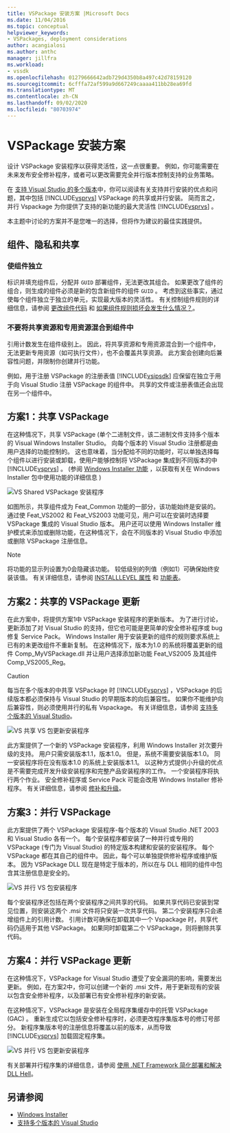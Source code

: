 ```yaml
---
title: VSPackage 安装方案 |Microsoft Docs
ms.date: 11/04/2016
ms.topic: conceptual
helpviewer_keywords:
- VSPackages, deployment considerations
author: acangialosi
ms.author: anthc
manager: jillfra
ms.workload:
- vssdk
ms.openlocfilehash: 01279666642adb729d4350b8a497c42d78159120
ms.sourcegitcommit: 6cfffa72af599a9d667249caaaa411bb28ea69fd
ms.translationtype: MT
ms.contentlocale: zh-CN
ms.lasthandoff: 09/02/2020
ms.locfileid: "80703974"
---
```

# <a name="vspackage-setup-scenarios"></a>VSPackage 安装方案

设计 VSPackage 安装程序以获得灵活性，这一点很重要。 例如，你可能需要在未来发布安全修补程序，或者可以更改需要完全并行版本控制支持的业务策略。

在 [支持 Visual Studio 的多个版本](../../extensibility/supporting-multiple-versions-of-visual-studio.md)中，你可以阅读有关支持并行安装的优点和问题，其中包括 [!INCLUDE[vsprvs](../../code-quality/includes/vsprvs_md.md)] VSPackage 的共享或并行安装。 简而言之，并行 Vspackage 为你提供了支持的新功能的最大灵活性 [!INCLUDE[vsprvs](../../code-quality/includes/vsprvs_md.md)] 。

本主题中讨论的方案并不是您唯一的选择，但将作为建议的最佳实践提供。

## <a name="components-privacy-and-sharing"></a>组件、隐私和共享

### <a name="make-your-components-independent"></a>使组件独立

标识并填充组件后，分配并 `GUID` 部署组件，无法更改其组合。 如果更改了组件的组合，则生成的组件必须是新的包含新组件的组件 `GUID` 。 考虑到这些事实，通过使每个组件独立于独立的单元，实现最大版本的灵活性。 有关控制组件规则的详细信息，请参阅 [更改组件代码](/windows/desktop/Msi/changing-the-component-code) 和 [如果组件规则损坏会发生什么情况？](/windows/desktop/Msi/what-happens-if-the-component-rules-are-broken)。

### <a name="do-not-mix-shared-and-private-resources-in-a-component"></a>不要将共享资源和专用资源混合到组件中

引用计数发生在组件级别上。 因此，将共享资源和专用资源混合到一个组件中，无法更新专用资源（如可执行文件），也不会覆盖共享资源。 此方案会创建向后兼容性问题，并限制你创建并行功能。

例如，用于注册 VSPackage 的注册表值 [!INCLUDE[vsipsdk](../../extensibility/includes/vsipsdk_md.md)] 应保留在独立于用于向 Visual Studio 注册 VSPackage 的组件中。 共享的文件或注册表值还会出现在另一个组件中。

## <a name="scenario-1-shared-vspackage"></a>方案1：共享 VSPackage

在这种情况下，共享 VSPackage (单个二进制文件，该二进制文件支持多个版本的 Visual Windows Installer Studio。 向每个版本的 Visual Studio 注册都是由用户选择的功能控制的。 这也意味着，当分配给不同的功能时，可以单独选择每个组件以进行安装或卸载，使用户能够控制将 VSPackage 集成到不同版本的中 [!INCLUDE[vsprvs](../../code-quality/includes/vsprvs_md.md)] 。  (参阅 [Windows Installer 功能](/windows/desktop/Msi/windows-installer-features) ，以获取有关在 Windows Installer 包中使用功能的详细信息 ) 

![VS Shared VSPackage 安装程序](../../extensibility/internals/media/vs_sharedpackage.gif "VS_SharedPackage")

如图所示，共享组件成为 Feat_Common 功能的一部分，该功能始终是安装的。 通过使 Feat_VS2002 和 Feat_VS2003 功能可见，用户可以在安装时选择要 VSPackage 集成的 Visual Studio 版本。 用户还可以使用 Windows Installer 维护模式来添加或删除功能，在这种情况下，会在不同版本的 Visual Studio 中添加或删除 VSPackage 注册信息。

> [!NOTE]
> 将功能的显示列设置为0会隐藏该功能。 较低级别的列值（例如1）可确保始终安装该值。 有关详细信息，请参阅 [INSTALLLEVEL 属性](/windows/desktop/Msi/installlevel) 和 [功能表](/windows/desktop/Msi/feature-table)。

## <a name="scenario-2-shared-vspackage-update"></a>方案2：共享的 VSPackage 更新

在此方案中，将提供方案1中 VSPackage 安装程序的更新版本。 为了进行讨论，更新添加了对 Visual Studio 的支持，但它也可能是更简单的安全修补程序或 bug 修复 Service Pack。 Windows Installer 用于安装更新的组件的规则要求系统上已有的未更改组件不重新复制。 在这种情况下，版本为1.0 的系统将覆盖更新的组件 Comp_MyVSPackage.dll 并让用户选择添加新功能 Feat_VS2005 及其组件 Comp_VS2005_Reg。

> [!CAUTION]
> 每当在多个版本的中共享 VSPackage 时 [!INCLUDE[vsprvs](../../code-quality/includes/vsprvs_md.md)] ，VSPackage 的后续版本都必须保持与 Visual Studio 的早期版本的向后兼容性。 如果你不能维护向后兼容性，则必须使用并行的私有 Vspackage。 有关详细信息，请参阅 [支持多个版本的 Visual Studio](../../extensibility/supporting-multiple-versions-of-visual-studio.md)。

![VS 共享 VS 包更新安装程序](../../extensibility/internals/media/vs_sharedpackageupdate.gif "VS_SharedPackageUpdate")

此方案提供了一个新的 VSPackage 安装程序，利用 Windows Installer 对次要升级的支持。 用户只需安装版本1.1，版本1.0。 但是，系统不需要安装版本1.0。 同一安装程序将在没有版本1.0 的系统上安装版本1.1。 以这种方式提供小升级的优点是不需要完成开发升级安装程序和完整产品安装程序的工作。 一个安装程序将执行两个作业。 安全修补程序或 Service Pack 可能会改用 Windows Installer 修补程序。 有关详细信息，请参阅 [修补和升级](/windows/desktop/Msi/patching-and-upgrades)。

## <a name="scenario-3-side-by-side-vspackage"></a>方案3：并行 VSPackage

此方案提供了两个 VSPackage 安装程序-每个版本的 Visual Studio .NET 2003 和 Visual Studio 各有一个。 每个安装程序都安装了一种并行或专用的 VSPackage (专门为 Visual Studio) 的特定版本构建和安装的安装程序。 每个 VSPackage 都在其自己的组件中。 因此，每个可以单独提供修补程序或维护版本。 因为 VSPackage DLL 现在是特定于版本的，所以在与 DLL 相同的组件中包含其注册信息是安全的。

![VS 并行 VS 包安装程序](../../extensibility/internals/media/vs_sbys_package.gif "VS_SbyS_Package")

每个安装程序还包括在两个安装程序之间共享的代码。 如果共享代码已安装到常见位置，则安装这两个 .msi 文件将只安装一次共享代码。 第二个安装程序只会递增组件上的引用计数。 引用计数可确保在卸载其中一个 Vspackage 时，共享代码仍适用于其他 VSPackage。 如果同时卸载第二个 VSPackage，则将删除共享代码。

## <a name="scenario-4-side-by-side-vspackage-update"></a>方案4：并行 VSPackage 更新

在这种情况下，VSPackage for Visual Studio 遭受了安全漏洞的影响，需要发出更新。 例如，在方案2中，你可以创建一个新的 .msi 文件，用于更新现有的安装以包含安全修补程序，以及部署已有安全修补程序的新安装。

在这种情况下，VSPackage 是安装在全局程序集缓存中的托管 VSPackage (GAC) 。 重新生成它以包括安全修补程序时，必须更改程序集版本号的修订号部分。 新程序集版本号的注册信息将覆盖以前的版本，从而导致 [!INCLUDE[vsprvs](../../code-quality/includes/vsprvs_md.md)] 加载固定程序集。

![VS 并行 VS 包更新安装程序](../../extensibility/internals/media/vs_sbys_packageupdate.gif "VS_SbyS_PackageUpdate")

有关部署并行程序集的详细信息，请参阅 [使用 .NET Framework 简化部署和解决 DLL Hell](https://msdn.microsoft.com/library/ms973843.aspx)。

## <a name="see-also"></a>另请参阅

- [Windows Installer](/windows/desktop/Msi/windows-installer-portal)
- [支持多个版本的 Visual Studio](../../extensibility/supporting-multiple-versions-of-visual-studio.md)
